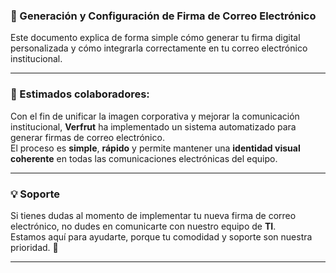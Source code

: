 ### 📧 Generación y Configuración de Firma de Correo Electrónico

Este documento explica de forma simple cómo generar tu firma digital personalizada y cómo integrarla correctamente en tu correo electrónico institucional.

---

### 📢 Estimados colaboradores:

Con el fin de unificar la imagen corporativa y mejorar la comunicación institucional, **Verfrut** ha implementado un sistema automatizado para generar firmas de correo electrónico.  
El proceso es **simple**, **rápido** y permite mantener una **identidad visual coherente** en todas las comunicaciones electrónicas del equipo.

---

### 💡 Soporte

Si tienes dudas al momento de implementar tu nueva firma de correo electrónico, no dudes en comunicarte con nuestro equipo de **TI**.  
Estamos aquí para ayudarte, porque tu comodidad y soporte son nuestra prioridad. 🤝

---
